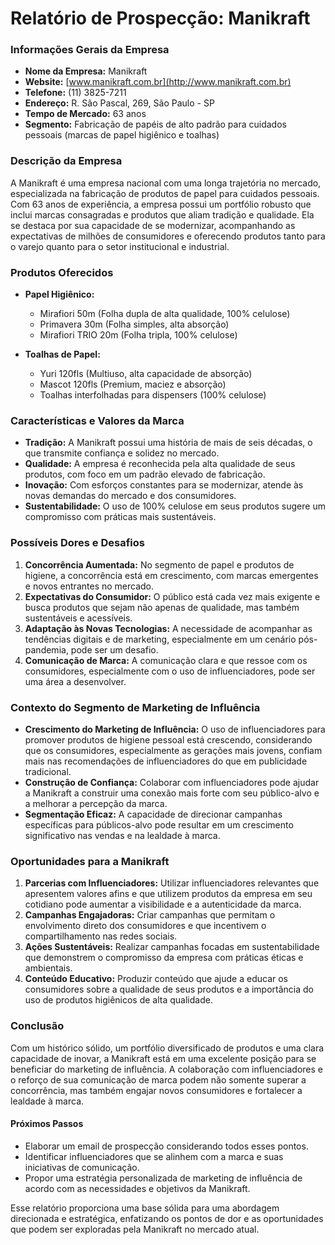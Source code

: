 # Relatório de Prospecção: Manikraft

### Informações Gerais da Empresa
- **Nome da Empresa:** Manikraft
- **Website:** [www.manikraft.com.br](http://www.manikraft.com.br)
- **Telefone:** (11) 3825-7211
- **Endereço:** R. São Pascal, 269, São Paulo - SP
- **Tempo de Mercado:** 63 anos
- **Segmento:** Fabricação de papéis de alto padrão para cuidados pessoais (marcas de papel higiênico e toalhas)
  
### Descrição da Empresa
A Manikraft é uma empresa nacional com uma longa trajetória no mercado, especializada na fabricação de produtos de papel para cuidados pessoais. Com 63 anos de experiência, a empresa possui um portfólio robusto que inclui marcas consagradas e produtos que aliam tradição e qualidade. Ela se destaca por sua capacidade de se modernizar, acompanhando as expectativas de milhões de consumidores e oferecendo produtos tanto para o varejo quanto para o setor institucional e industrial.

### Produtos Oferecidos
- **Papel Higiênico:**
  - Mirafiori 50m (Folha dupla de alta qualidade, 100% celulose)
  - Primavera 30m (Folha simples, alta absorção)
  - Mirafiori TRIO 20m (Folha tripla, 100% celulose)
  
- **Toalhas de Papel:**
  - Yuri 120fls (Multiuso, alta capacidade de absorção)
  - Mascot 120fls (Premium, maciez e absorção)
  - Toalhas interfolhadas para dispensers (100% celulose)

### Características e Valores da Marca
- **Tradição:** A Manikraft possui uma história de mais de seis décadas, o que transmite confiança e solidez no mercado.
- **Qualidade:** A empresa é reconhecida pela alta qualidade de seus produtos, com foco em um padrão elevado de fabricação.
- **Inovação:** Com esforços constantes para se modernizar, atende às novas demandas do mercado e dos consumidores.
- **Sustentabilidade:** O uso de 100% celulose em seus produtos sugere um compromisso com práticas mais sustentáveis.

### Possíveis Dores e Desafios
1. **Concorrência Aumentada:** No segmento de papel e produtos de higiene, a concorrência está em crescimento, com marcas emergentes e novos entrantes no mercado.
2. **Expectativas do Consumidor:** O público está cada vez mais exigente e busca produtos que sejam não apenas de qualidade, mas também sustentáveis e acessíveis.
3. **Adaptação às Novas Tecnologias:** A necessidade de acompanhar as tendências digitais e de marketing, especialmente em um cenário pós-pandemia, pode ser um desafio.
4. **Comunicação de Marca:** A comunicação clara e que ressoe com os consumidores, especialmente com o uso de influenciadores, pode ser uma área a desenvolver.

### Contexto do Segmento de Marketing de Influência
- **Crescimento do Marketing de Influência:** O uso de influenciadores para promover produtos de higiene pessoal está crescendo, considerando que os consumidores, especialmente as gerações mais jovens, confiam mais nas recomendações de influenciadores do que em publicidade tradicional.
- **Construção de Confiança:** Colaborar com influenciadores pode ajudar a Manikraft a construir uma conexão mais forte com seu público-alvo e a melhorar a percepção da marca.
- **Segmentação Eficaz:** A capacidade de direcionar campanhas específicas para públicos-alvo pode resultar em um crescimento significativo nas vendas e na lealdade à marca.

### Oportunidades para a Manikraft
1. **Parcerias com Influenciadores:** Utilizar influenciadores relevantes que apresentem valores afins e que utilizem produtos da empresa em seu cotidiano pode aumentar a visibilidade e a autenticidade da marca.
2. **Campanhas Engajadoras:** Criar campanhas que permitam o envolvimento direto dos consumidores e que incentivem o compartilhamento nas redes sociais.
3. **Ações Sustentáveis:** Realizar campanhas focadas em sustentabilidade que demonstrem o compromisso da empresa com práticas éticas e ambientais.
4. **Conteúdo Educativo:** Produzir conteúdo que ajude a educar os consumidores sobre a qualidade de seus produtos e a importância do uso de produtos higiênicos de alta qualidade.

### Conclusão
Com um histórico sólido, um portfólio diversificado de produtos e uma clara capacidade de inovar, a Manikraft está em uma excelente posição para se beneficiar do marketing de influência. A colaboração com influenciadores e o reforço de sua comunicação de marca podem não somente superar a concorrência, mas também engajar novos consumidores e fortalecer a lealdade à marca.

#### Próximos Passos
- Elaborar um email de prospecção considerando todos esses pontos.
- Identificar influenciadores que se alinhem com a marca e suas iniciativas de comunicação.
- Propor uma estratégia personalizada de marketing de influência de acordo com as necessidades e objetivos da Manikraft. 

Esse relatório proporciona uma base sólida para uma abordagem direcionada e estratégica, enfatizando os pontos de dor e as oportunidades que podem ser exploradas pela Manikraft no mercado atual.